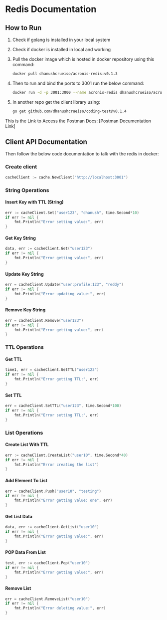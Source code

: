 # Redis Documentation

## How to Run

1. Check if golang is installed in your local system
2. Check if docker is installed in local and working
3. Pull the docker image which is hosted in docker repository using this command:
   ```bash
   docker pull dhanushcrueiso/acronis-redis:v0.1.3
   ```

4. Then to run and bind the ports to 3001 run the below command:
   ```bash
   docker run -d -p 3001:3000 --name acronis-redis dhanushcrueiso/acronis-redis:v0.1.3
   ```

5. In another repo get the client library using:
   ```bash
   go get github.com/dhanushcrueiso/coding-test@v0.1.4
   ```

This is the Link to Access the Postman Docs: [Postman Documentation Link]

## Client API Documentation

Then follow the below code documentation to talk with the redis in docker:

### Create client
```go
cacheClient := cache.NewClient("http://localhost:3001")
```

### String Operations

#### Insert Key with TTL (String)
```go
err := cacheClient.Set("user123", "dhanush", time.Second*10)
if err != nil {
    fmt.Println("Error setting value:", err)
}
```

#### Get Key String
```go
data, err := cacheClient.Get("user123")
if err != nil {
    fmt.Println("Error getting value:", err)
}
```

#### Update Key String
```go
err = cacheClient.Update("user:profile:123", "reddy")
if err != nil {
    fmt.Println("Error updating value:", err)
}
```

#### Remove Key String
```go
err = cacheClient.Remove("user123")
if err != nil {
    fmt.Println("Error getting value:", err)
}
```

### TTL Operations

#### Get TTL
```go
time1, err = cacheClient.GetTTL("user123")
if err != nil {
    fmt.Println("Error getting TTL:", err)
}
```

#### Set TTL
```go
err = cacheClient.SetTTL("user123", time.Second*100)
if err != nil {
    fmt.Println("Error setting TTL:", err)
}
```

### List Operations

#### Create List With TTL
```go
err := cacheClient.CreateList("user10", time.Second*40)
if err != nil {
    fmt.Println("Error creating the list")
}
```

#### Add Element To List
```go
err = cacheClient.Push("user10", "testing")
if err != nil {
    fmt.Println("Error getting value: one", err)
}
```

#### Get List Data
```go
data, err := cacheClient.GetList("user10")
if err != nil {
    fmt.Println("Error getting value:", err)
}
```

#### POP Data From List
```go
test, err := cacheClient.Pop("user10")
if err != nil {
    fmt.Println("Error getting value:", err)
}
```

#### Remove List
```go
err = cacheClient.RemoveList("user10")
if err != nil {
    fmt.Println("Error deleting value:", err)
}
```